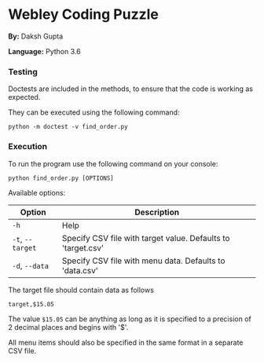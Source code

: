 # Webley Coding Puzzle

**By:** Daksh Gupta

**Language:** Python 3.6

### Testing

Doctests are included in the methods, to ensure that the code is working as expected.

They can be executed using the following command:
```shell
python -m doctest -v find_order.py
```

### Execution

To run the program use the following command on your console:
```shell
python find_order.py [OPTIONS]
```

Available options:

Option | Description
--- | ---
`-h` | Help
`-t`, `--target` | Specify CSV file with target value. Defaults to 'target.csv'
`-d`, `--data` | Specify CSV file with menu data. Defaults to 'data.csv'

The target file should contain data as follows
```
target,$15.05
```
The value `$15.05` can be anything as long as it is specified to a precision of 2 decimal places and begins with '$'.

All menu items should also be specified in the same format in a separate CSV file.